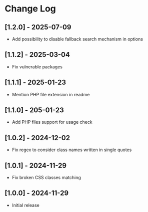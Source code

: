 # Change Log

## [1.2.0] - 2025-07-09
- Add possibility to disable fallback search mechanism in options

## [1.1.2] - 2025-03-04
- Fix vulnerable packages

## [1.1.1] - 2025-01-23
- Mention PHP file extension in readme

## [1.1.0] - 205-01-23
- Add PHP files support for usage check

## [1.0.2] - 2024-12-02
- Fix regex to consider class names written in single quotes

## [1.0.1] - 2024-11-29
- Fix broken CSS classes matching

## [1.0.0] - 2024-11-29

- Initial release
